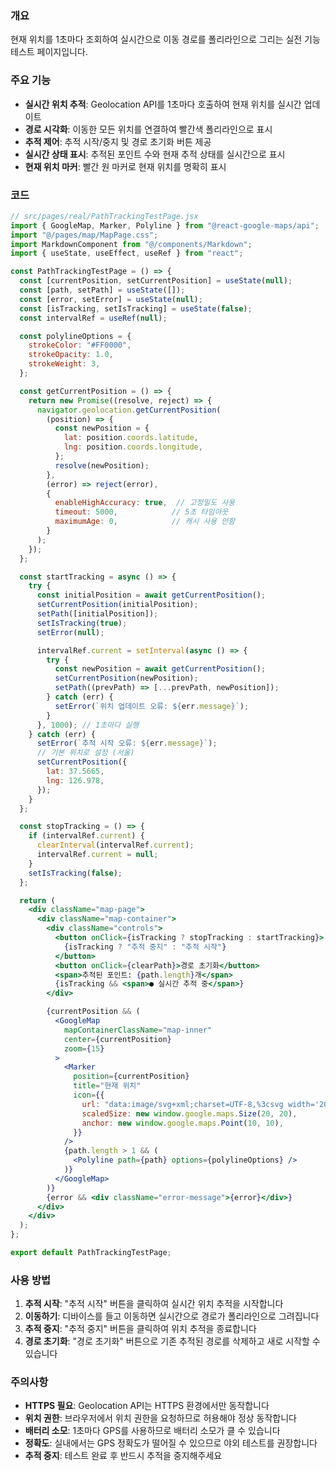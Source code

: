 ### 개요

현재 위치를 1초마다 조회하여 실시간으로 이동 경로를 폴리라인으로 그리는 실전 기능 테스트 페이지입니다.

### 주요 기능

- **실시간 위치 추적**: Geolocation API를 1초마다 호출하여 현재 위치를 실시간 업데이트
- **경로 시각화**: 이동한 모든 위치를 연결하여 빨간색 폴리라인으로 표시
- **추적 제어**: 추적 시작/중지 및 경로 초기화 버튼 제공
- **실시간 상태 표시**: 추적된 포인트 수와 현재 추적 상태를 실시간으로 표시
- **현재 위치 마커**: 빨간 원 마커로 현재 위치를 명확히 표시

### 코드

```jsx
// src/pages/real/PathTrackingTestPage.jsx
import { GoogleMap, Marker, Polyline } from "@react-google-maps/api";
import "@/pages/map/MapPage.css";
import MarkdownComponent from "@/components/Markdown";
import { useState, useEffect, useRef } from "react";

const PathTrackingTestPage = () => {
  const [currentPosition, setCurrentPosition] = useState(null);
  const [path, setPath] = useState([]);
  const [error, setError] = useState(null);
  const [isTracking, setIsTracking] = useState(false);
  const intervalRef = useRef(null);

  const polylineOptions = {
    strokeColor: "#FF0000",
    strokeOpacity: 1.0,
    strokeWeight: 3,
  };

  const getCurrentPosition = () => {
    return new Promise((resolve, reject) => {
      navigator.geolocation.getCurrentPosition(
        (position) => {
          const newPosition = {
            lat: position.coords.latitude,
            lng: position.coords.longitude,
          };
          resolve(newPosition);
        },
        (error) => reject(error),
        {
          enableHighAccuracy: true,  // 고정밀도 사용
          timeout: 5000,            // 5초 타임아웃
          maximumAge: 0,            // 캐시 사용 안함
        }
      );
    });
  };

  const startTracking = async () => {
    try {
      const initialPosition = await getCurrentPosition();
      setCurrentPosition(initialPosition);
      setPath([initialPosition]);
      setIsTracking(true);
      setError(null);

      intervalRef.current = setInterval(async () => {
        try {
          const newPosition = await getCurrentPosition();
          setCurrentPosition(newPosition);
          setPath((prevPath) => [...prevPath, newPosition]);
        } catch (err) {
          setError(`위치 업데이트 오류: ${err.message}`);
        }
      }, 1000); // 1초마다 실행
    } catch (err) {
      setError(`추적 시작 오류: ${err.message}`);
      // 기본 위치로 설정 (서울)
      setCurrentPosition({
        lat: 37.5665,
        lng: 126.978,
      });
    }
  };

  const stopTracking = () => {
    if (intervalRef.current) {
      clearInterval(intervalRef.current);
      intervalRef.current = null;
    }
    setIsTracking(false);
  };

  return (
    <div className="map-page">
      <div className="map-container">
        <div className="controls">
          <button onClick={isTracking ? stopTracking : startTracking}>
            {isTracking ? "추적 중지" : "추적 시작"}
          </button>
          <button onClick={clearPath}>경로 초기화</button>
          <span>추적된 포인트: {path.length}개</span>
          {isTracking && <span>● 실시간 추적 중</span>}
        </div>

        {currentPosition && (
          <GoogleMap
            mapContainerClassName="map-inner"
            center={currentPosition}
            zoom={15}
          >
            <Marker
              position={currentPosition}
              title="현재 위치"
              icon={{
                url: "data:image/svg+xml;charset=UTF-8,%3csvg width='20' height='20' xmlns='http://www.w3.org/2000/svg'%3e%3ccircle cx='10' cy='10' r='8' fill='%23FF0000' stroke='%23FFFFFF' stroke-width='2'/%3e%3c/svg%3e",
                scaledSize: new window.google.maps.Size(20, 20),
                anchor: new window.google.maps.Point(10, 10),
              }}
            />
            {path.length > 1 && (
              <Polyline path={path} options={polylineOptions} />
            )}
          </GoogleMap>
        )}
        {error && <div className="error-message">{error}</div>}
      </div>
    </div>
  );
};

export default PathTrackingTestPage;
```

### 사용 방법

1. **추적 시작**: "추적 시작" 버튼을 클릭하여 실시간 위치 추적을 시작합니다
2. **이동하기**: 디바이스를 들고 이동하면 실시간으로 경로가 폴리라인으로 그려집니다
3. **추적 중지**: "추적 중지" 버튼을 클릭하여 위치 추적을 종료합니다
4. **경로 초기화**: "경로 초기화" 버튼으로 기존 추적된 경로를 삭제하고 새로 시작할 수 있습니다

### 주의사항

- **HTTPS 필요**: Geolocation API는 HTTPS 환경에서만 동작합니다
- **위치 권한**: 브라우저에서 위치 권한을 요청하므로 허용해야 정상 동작합니다
- **배터리 소모**: 1초마다 GPS를 사용하므로 배터리 소모가 클 수 있습니다
- **정확도**: 실내에서는 GPS 정확도가 떨어질 수 있으므로 야외 테스트를 권장합니다
- **추적 중지**: 테스트 완료 후 반드시 추적을 중지해주세요